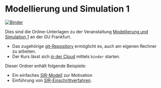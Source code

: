 # Modellierung und Simulation 1

[![Binder](https://mybinder.org/badge_logo.svg)](https://mybinder.org/v2/gh/msqc-goethe/modsim1/HEAD)



Dies sind die Online-Unterlagen zu der Veranstaltung 
[Modellierung und Simulation 1](https://gcsc.uni-frankfurt.de/simulation-and-modelling/lectures-courses) an der GU Frankfurt.

* Das zugehörige [git-Repository](https://github.com/msqc-goethe/modsim1) ermöglicht es, auch am eigenen Rechner zu arbeiten.
* Der Kurs lässt sich [in der Cloud](https://mybinder.org/v2/gh/msqc-goethe/modsim1/HEAD) mittels `binder` starten. 

Dieser Ordner enhält folgende Beispiele:

* Ein einfaches [SIR-Modell](beispiel01-warmup) zur Motivation 
* Einführung von [SIR-Einschrittverfahren](beispiel02-einschrittverfahren).
